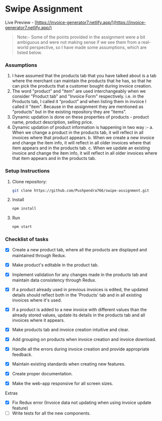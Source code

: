 # Swipe Assignment

Live Preview - [https://invoice-generator7.netlify.app/](https://invoice-generator7.netlify.app/)

>Note:- Some of the points provided in the assignment were a bit ambiguous and were not making sense if we see them from a real-world perspective, so I have made some assumptions, which are listed below.

### Assumptions
1. I have assumed that the products tab that you have talked about is a tab where the merchant can maintain the products that he has, so that he can pick the products that a customer bought during invoice creation.
2. The word "product" and "item" are used interchangeably when we consider "Product tab" and "Invoice Form" respectively. i.e. in the Products tab, I called it “product” and when listing them in invoice I called it "item". Because in the assignment they are mentioned as "products" but in the existing repository they are “items”.
3. Dynamic updation is done on these properties of products - product name, product description, selling price.
3. Dynamic updation of product information is happening in two way :-
   a. When we change a product in the products tab, it will reflect in all invoices where that product appears.
   b. When we create a new invoice and change the item info, it will reflect in all older invoices where that item appears and in the products tab.
   c. When we update an existing invoice and change the item info, it will reflect in all older invoices where that item appears and in the products tab.

### Setup Instructions

1.  Clone repository:
    ```bash
    git clone https://github.com/Pushpendra766/swipe-assignment.git
    ```
2.  Install
    ```bash
    npm install
    ```
3.  Run
    ```bash
    npm start
    ```

### Checklist of tasks 
- [x] Create a new product tab, where all the products are displayed and maintained through Redux.
- [x] Make product's editable in the product tab.
- [x] Implement validation for any changes made in the products tab and maintain data consistency through Redux.
- [x] If a product already used in previous invoices is edited, the updated details should reflect both in the 'Products' tab and in all existing invoices where it's used.
- [x] If a product is added to a new invoice with different values than the already stored values, update its details in the products tab and all invoices where it appears.
- [x] Make products tab and invoice creation intuitive and clear.
- [x] Add grouping on products when invoice creation and invoice download.
- [x] Handle all the errors during invoice creation and provide appropriate feedback.
- [x] Maintain existing standards when creating new features.
- [x] Create proper documentation.
- [x] Make the web-app responsive for all screen sizes.


Extras
- [x] Fix Redux error (Invoice data not updating when using invoice update feature)
- [ ] Write tests for all the new components.

